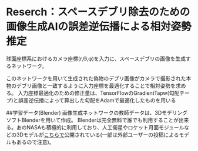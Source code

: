 # Reserch：スペースデブリ除去のための画像生成AIの誤差逆伝播による相対姿勢推定
球面座標系におけるカメラ座標(r,Θ,φ)を入力に、スペースデブリの画像を生成するネットワーク。

このネットワークを用いて生成された偽物のデブリ画像がカメラで撮影された本物のデブリ画像と一致するように入力座標を最適化することで相対姿勢を求める。
入力座標最適化のための修正量は、TensorFlowのGradientTapw(勾配テープ)と誤差逆伝播によって算出した勾配をAdamで最適化したものを用いる

##学習データ(Blender)
画像生成ネットワークの教師データは、3DモデリングソフトBlenderを用いて作成。
Blenderは完全無料で誰でも利用することが出来る。あのNASAも積極的に利用しており、人工衛星やロケット月面モジュールなどの3Dモデルが[こちらで](https://nasa3d.arc.nasa.gov/models "nasa3dmodel")公開されている(一部は外部ユーザーの投稿によるモデルもあるので注意)。
